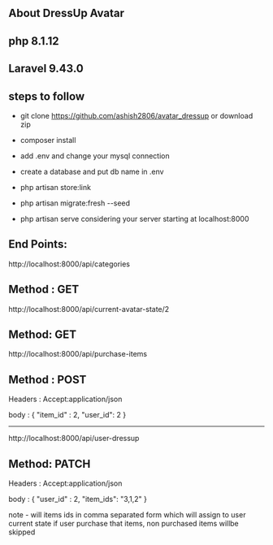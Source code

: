 
## About DressUp Avatar

## php 8.1.12

## Laravel 9.43.0


## steps to follow

- git clone https://github.com/ashish2806/avatar_dressup or download zip

- composer install

- add .env and change your mysql connection 

- create a database and put db name in .env

- php artisan store:link

- php artisan migrate:fresh --seed

- php artisan serve 
  considering your server starting at localhost:8000

End Points:
-------------
http://localhost:8000/api/categories

Method : GET
--------------
http://localhost:8000/api/current-avatar-state/2

Method: GET
----------------

http://localhost:8000/api/purchase-items

Method : POST
--------------
Headers : Accept:application/json

body : {
    "item_id" : 2,
    "user_id": 2
}

---------------------
http://localhost:8000/api/user-dressup

Method: PATCH
-------------
Headers : Accept:application/json

body : {
    "user_id" : 2,
    "item_ids": "3,1,2"
}

note - will  items ids in comma separated form which will assign to user current state if user purchase that items, non purchased items willbe skipped



